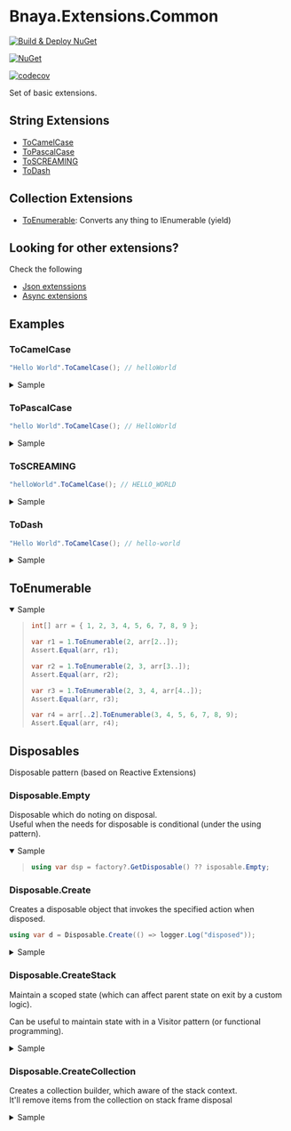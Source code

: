 # Bnaya.Extensions.Common

[![Build & Deploy NuGet](https://github.com/bnayae/Bnaya.Extensions.Common/actions/workflows/Deploy.yml/badge.svg)](https://github.com/bnayae/Bnaya.Extensions.Common/actions/workflows/Deploy.yml)  

[![NuGet](https://img.shields.io/nuget/v/Bnaya.Extensions.Common.svg)](https://www.nuget.org/packages/Bnaya.Extensions.Common/)  

[![codecov](https://codecov.io/gh/bnayae/Bnaya.Extensions.Common/branch/main/graph/badge.svg?token=W85TL1QVQB)](https://codecov.io/gh/bnayae/Bnaya.Extensions.Common)

Set of basic extensions. 

## String Extensions

- [ToCamelCase](#ToCamelCase) 
- [ToPascalCase](#ToPascalCase)
- [ToSCREAMING](ToSCREAMING)
- [ToDash](#ToDash)

## Collection Extensions
- [ToEnumerable](#ToEnumerable): Converts any thing to IEnumerable (yield)

## Looking for other extensions?
Check the following
- [Json extenssions](https://github.com/bnayae/Json.Extensions)
- [Async extensions](https://github.com/bnayae/Bnaya.CSharp.AsyncExtensions)

## Examples

### ToCamelCase

``` cs
"Hello World".ToCamelCase(); // helloWorld
```

<details><summary>Sample</summary>
<blockquote>

```cs
[Theory]
[InlineData("BnayaEshet", "bnayaEshet")]
[InlineData("bnayaEshet", "bnayaEshet")]
[InlineData("bnaya Eshet", "bnayaEshet")]
[InlineData("bnaya-Eshet", "bnayaEshet")]
[InlineData("bnaya_Eshet", "bnayaEshet")]
[InlineData("bnaya_eshet", "bnayaEshet")]
[InlineData("b1n2aya Eshet", "b1n2ayaEshet")]
[InlineData("", "")]
[InlineData(null, "")]
public void String_ToCamelCase_Test_Succeed(string input, string expected)
{
    string result = input.ToCamelCase();
    _outputHelper.WriteLine($"'{input}' = '{result}'");
    Assert.Equal(expected, result);
}
```

</blockquote>
</details>

### ToPascalCase

``` cs
"hello World".ToCamelCase(); // HelloWorld
```

<details><summary>Sample</summary>
<blockquote>

```cs
[Theory]
[InlineData("BnayaEshet", "BnayaEshet")]
[InlineData("bnayaEshet", "BnayaEshet")]
[InlineData("bnaya Eshet", "BnayaEshet")]
[InlineData("bnaya-Eshet", "BnayaEshet")]
[InlineData("bnaya-eshet", "BnayaEshet")]
[InlineData("bnaya_Eshet", "BnayaEshet")]
[InlineData("Bnaya_eshet", "BnayaEshet")]
[InlineData("bnaya_eshet", "BnayaEshet")]
[InlineData("b1n2aya_eshet", "B1n2ayaEshet")]
[InlineData("", "")]
[InlineData(null, "")]
public void String_ToPascalCase_Test_Succeed(string input, string expected)
{
    string result = input.ToPascalCase();
    _outputHelper.WriteLine($"'{input}' = '{result}'");
    Assert.Equal(expected, result);
}
```

</blockquote>
</details>

### ToSCREAMING

``` cs
"helloWorld".ToCamelCase(); // HELLO_WORLD
```

<details><summary>Sample</summary>
<blockquote>

```cs
[Theory]
[InlineData("BnayaEshet", "BNAYA_ESHET")]
[InlineData("Bnaya_Eshet", "BNAYA_ESHET")]
[InlineData("Bnaya_ESHET", "BNAYA_ESHET")]
[InlineData("Bnaya1234Eshet", "BNAYA1234_ESHET")]
[InlineData("Bnaya Eshet", "BNAYA_ESHET")]
[InlineData(" Bnaya Eshet", "BNAYA_ESHET")]
[InlineData("Bnaya Eshet ", "BNAYA_ESHET")]
[InlineData("Bnaya  Eshet", "BNAYA_ESHET")]
[InlineData("Bnay$a  Eshet", "BNAY$A_ESHET")]
[InlineData("Bnaya$  Eshet", "BNAYA$_ESHET")]
[InlineData("Bnaya$Eshet", "BNAYA$_ESHET")]
[InlineData("Bnaya__Eshet", "BNAYA_ESHET")]
[InlineData("Bnaya_ _Eshet", "BNAYA_ESHET")]
[InlineData("Bnaya _ _Eshet", "BNAYA_ESHET")]
[InlineData("Bnaya_ _ Eshet", "BNAYA_ESHET")]
[InlineData("", "")]
[InlineData(null, "")]
public void String_ToSCREAMING_Test_Succeed(string input, string expected)
{
    string result = input.ToSCREAMING();
    _outputHelper.WriteLine($"'{input}' = '{result}'");
    Assert.Equal(expected, result);
}
```

</blockquote>
</details>

### ToDash

``` cs
"Hello World".ToCamelCase(); // hello-world
```

<details><summary>Sample</summary>
<blockquote>

```cs
[Theory]
[InlineData("BnayaEshet", "bnaya-eshet")]
[InlineData("Bnaya_Eshet", "bnaya-eshet")]
[InlineData("Bnaya_ESHET", "bnaya-eshet")]
[InlineData("Bnaya1234Eshet", "bnaya1234-eshet")]
[InlineData("Bnaya Eshet", "bnaya-eshet")]
[InlineData(" Bnaya Eshet", "bnaya-eshet")]
[InlineData("Bnaya Eshet ", "bnaya-eshet")]
[InlineData("Bnaya  Eshet", "bnaya-eshet")]
[InlineData("Bnay$a  Eshet", "bnay-a-eshet")]
[InlineData("Bnaya$  Eshet", "bnaya-eshet")]
[InlineData("Bnaya$Eshet", "bnaya-eshet")]
[InlineData("Bnaya--Eshet", "bnaya-eshet")]
[InlineData("Bnaya- -Eshet", "bnaya-eshet")]
[InlineData("Bnaya__Eshet", "bnaya-eshet")]
[InlineData("Bnaya_ _Eshet", "bnaya-eshet")]
[InlineData("Bnaya _ _Eshet", "bnaya-eshet")]
[InlineData("Bnaya_ _ Eshet", "bnaya-eshet")]
[InlineData("", "")]
[InlineData(null, "")]
public void String_ToDash_Test_Succeed(string input, string expected)
{
    string result = input.ToDash();
    _outputHelper.WriteLine($"'{input}' = '{result}'");
    Assert.Equal(expected, result);
}
```

</blockquote>
</details>


## ToEnumerable

<details open><summary>Sample</summary>
<blockquote>

``` cs
int[] arr = { 1, 2, 3, 4, 5, 6, 7, 8, 9 };

var r1 = 1.ToEnumerable(2, arr[2..]);
Assert.Equal(arr, r1);

var r2 = 1.ToEnumerable(2, 3, arr[3..]);
Assert.Equal(arr, r2);

var r3 = 1.ToEnumerable(2, 3, 4, arr[4..]);
Assert.Equal(arr, r3);

var r4 = arr[..2].ToEnumerable(3, 4, 5, 6, 7, 8, 9);
Assert.Equal(arr, r4);
```

</blockquote>
</details>

## Disposables

Disposable pattern (based on Reactive Extensions)

### Disposable.Empty

Disposable which do noting on disposal.  
Useful when the needs for disposable is conditional (under the using pattern).

<details open><summary>Sample</summary>
<blockquote>

``` cs
using var dsp = factory?.GetDisposable() ?? isposable.Empty;
``` 

</blockquote>
</details>

### Disposable.Create

Creates a disposable object that invokes the specified action when disposed.

``` cs
using var d = Disposable.Create(() => logger.Log("disposed"));
```

<details><summary>Sample</summary>
<blockquote>


``` cs
ILog logger = A.Fake<ILog>();
using (var d = Disposable.Create(() => logger.Log("disposed")))
{
    A.CallTo(() => logger.Log(A<string>.Ignored))
        .MustNotHaveHappened();
}
A.CallTo(() => logger.Log(A<string?>.Ignored))
    .MustHaveHappenedOnceExactly();
``` 

</blockquote>
</details>

### Disposable.CreateStack

Maintain a scoped state (which can affect parent state on exit by a custom logic).  

Can be useful to maintain state with in a Visitor pattern (or functional programming).

<details><summary>Sample</summary>
<blockquote>

``` cs
StackCancelable<int> d1;
using (d1 = Disposable.CreateStack<int>(10))
{
    Assert.Equal(10, d1.State);
    using (var state = d1.Push(50))
    {
        Assert.Equal(50, d1.State);
        Assert.Equal(50, state.State);
        int i = state;
        Assert.Equal(50, i);
    }
    using (var state = d1.Push(2, (prv, inScope) => inScope * 2 + prv))
    {
        Assert.Equal(2, state);
        Assert.Equal(2, d1.State);
    }
    Assert.Equal(14, d1.State); // the state which was calculate when the scope ends
    using (var state = d1.Push(m => m * 2)) // calculate from current state
    {
        Assert.Equal(28, state);
    }
    Assert.Equal(14, d1.State);
    using (var state = d1.Push(m => m * 2))
    {
        Assert.Equal(28, d1.State);
        using (var state1 = d1.Push(m => m * 2, (prv, inScope) => inScope + 1))
        {
            Assert.Equal(56, state1);
        }
        Assert.Equal(57, d1.State);
    }
    Assert.Equal(14, d1.State);
    Assert.False(d1.IsDisposed);
}
Assert.True(d1.IsDisposed);
```

</blockquote>
</details>

### Disposable.CreateCollection

Creates a collection builder, which aware of the stack context.  
It'll remove items from the collection on stack frame disposal

<details><summary>Sample</summary>
<blockquote>

``` cs
CollectionDisposable<int> stackCollection;
using (stackCollection = Disposable.CreateCollection<int>())
using (var root = stackCollection.Add(10))
{
    _outputHelper.WriteLine(stackCollection.ToString());
    _outputHelper.WriteLine(root.ToString());
    Assert.True(10.ToEnumerable().SequenceEqual(stackCollection.State));
    using (var state = stackCollection.Add(50))
    {
        Assert.True(state.SequenceEqual(10.ToEnumerable(50)));
    }
    using (var state = stackCollection.Add(2))
    {
        Assert.True(state.SequenceEqual(10.ToEnumerable(2)));
    }
    Assert.True(stackCollection.SequenceEqual(10.ToEnumerable()));
    using (var state = stackCollection.Add(30))
    {
        Assert.True(state.SequenceEqual(10.ToEnumerable(30)));
        using (var state1 = stackCollection.Add(5,6, 7))
        {
            Assert.True(state1.SequenceEqual(10.ToEnumerable(30, 5, 6, 7)));
        }
        Assert.True(stackCollection.SequenceEqual(10.ToEnumerable(30)));
    }
    Assert.True(stackCollection.SequenceEqual(10.ToEnumerable()));
    Assert.False(stackCollection.IsDisposed);
}
Assert.True(stackCollection.IsDisposed);
```

</blockquote>
</details>
